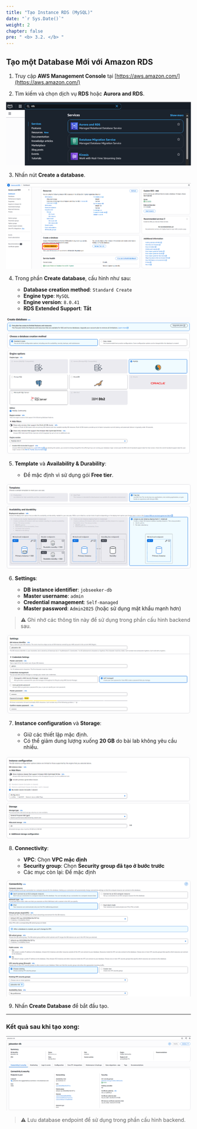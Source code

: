 ```yaml
---
title: "Tạo Instance RDS (MySQL)"
date: "`r Sys.Date()`"
weight: 2
chapter: false
pre: " <b> 3.2. </b> "
---
```


## Tạo một Database Mới với Amazon RDS

1. Truy cập **AWS Management Console** tại [https://aws.amazon.com/](https://aws.amazon.com/)

2. Tìm kiếm và chọn dịch vụ **RDS** hoặc **Aurora and RDS**.

![alt text](image.png)

3. Nhấn nút **Create a database**.

![alt text](createadatabase.png)

4. Trong phần **Create database**, cấu hình như sau:

   - **Database creation method**: `Standard Create`
   - **Engine type**: `MySQL`
   - **Engine version**: `8.0.41`
   - **RDS Extended Support**: **Tắt**

![alt text](image-1.png)

5. **Template** và **Availability & Durability**:

   - Để mặc định vì sử dụng gói **Free tier**.

![alt text](image-2.png)

6. **Settings**:

   - **DB instance identifier**: `jobseeker-db`
   - **Master username**: `admin`
   - **Credential management**: `Self-managed`
   - **Master password**: `Admin2025` (hoặc sử dụng mật khẩu mạnh hơn)

> ⚠️ Ghi nhớ các thông tin này để sử dụng trong phần cấu hình backend sau.

![alt text](image-3.png)

7. **Instance configuration** và **Storage**:

   - Giữ các thiết lập mặc định.
   - Có thể giảm dung lượng xuống **20 GB** do bài lab không yêu cầu nhiều.

![alt text](image-4.png)

8. **Connectivity**:

   - **VPC**: Chọn **VPC mặc định**
   - **Security group**: Chọn **Security group đã tạo ở bước trước**
   - Các mục còn lại: Để mặc định

![alt text](image-5.png)

9. Nhấn **Create Database** để bắt đầu tạo.

---

### Kết quả sau khi tạo xong:

![alt text](image-6.png)

> ⚠️ Lưu database endpoint để sử dụng trong phần cấu hình backend.
